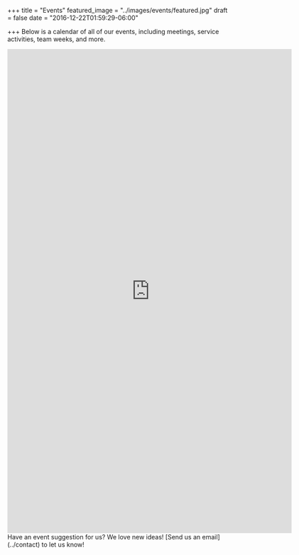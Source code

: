+++
title = "Events"
featured_image = "../images/events/featured.jpg"
draft = false
date = "2016-12-22T01:59:29-06:00"

+++
Below is a calendar of all of our events, including meetings, service activities,
team weeks, and more.

<div class ="container content scrolling">
<iframe src="https://docs.google.com/document/d/e/2PACX-1vTKXmmASjYjiaGB-tJ6_DZ6BvtQImCifJr_YSylvT68QdCFotvoYQeULNuVqzqScstMVTznKRwyyA2r/pub?embedded=true" width="640" height="1090" frameborder="0" marginheight="0" marginwidth="0">Loading...></iframe>
</div>
Have an event suggestion for us? We love new ideas! [Send us an email](../contact)
to let us know!
